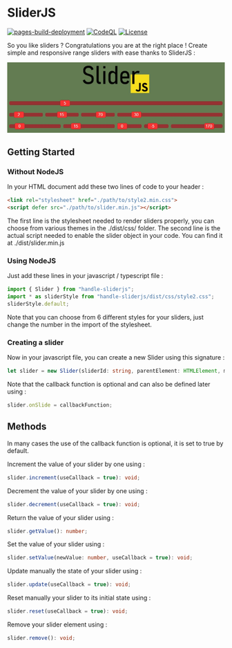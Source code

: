 # SliderJS

[![pages-build-deployment](https://github.com/BarthPaleologue/SliderJS/actions/workflows/pages/pages-build-deployment/badge.svg)](https://github.com/BarthPaleologue/SliderJS/actions/workflows/pages/pages-build-deployment)
[![CodeQL](https://github.com/BarthPaleologue/SliderJS/actions/workflows/codeql.yml/badge.svg)](https://github.com/BarthPaleologue/SliderJS/actions/workflows/codeql.yml)
[![License](https://img.shields.io/github/license/BarthPaleologue/SliderJS)](./LICENSE.md)
 
So you like sliders ? Congratulations you are at the right place ! Create simple and responsive range sliders with ease thanks to SliderJS :

![Preview](https://github.com/BarthPaleologue/SliderJS/blob/main/sliderJS.jpg)

## Getting Started

### Without NodeJS

In your HTML document add these two lines of code to your header :
```html
<link rel="stylesheet" href="./path/to/style2.min.css">
<script defer src="./path/to/slider.min.js"></script>
```
The first line is the stylesheet needed to render sliders properly, you can choose from various themes in the ./dist/css/ folder.
The second line is the actual script needed to enable the slider object in your code. You can find it at ./dist/slider.min.js

### Using NodeJS

Just add these lines in your javascript / typescript file : 
```ts
import { Slider } from "handle-sliderjs";
import * as sliderStyle from "handle-sliderjs/dist/css/style2.css";
sliderStyle.default;
```

Note that you can choose from 6 different styles for your sliders, just change the number in the import of the stylesheet.

### Creating a slider

Now in your javascript file, you can create a new Slider using this signature :
```ts
let slider = new Slider(sliderId: string, parentElement: HTMLElement, minValue: number, maxValue: number, initialValue: number, onSlideCallback: (value: number) => void);
```
Note that the callback function is optional and can also be defined later using :
```ts
slider.onSlide = callbackFunction;
```

## Methods

In many cases the use of the callback function is optional, it is set to true by default.

Increment the value of your slider by one using :
```ts
slider.increment(useCallback = true): void;
```

Decrement the value of your slider by one using :
```ts
slider.decrement(useCallback = true): void;
```

Return the value of your slider using :
```ts
slider.getValue(): number;
```

Set the value of your slider using :
```ts
slider.setValue(newValue: number, useCallback = true): void;
```

Update manually the state of your slider using :
```ts
slider.update(useCallback = true): void;
```

Reset manually your slider to its initial state using :
```ts
slider.reset(useCallback = true): void;
```

Remove your slider element using :
```ts
slider.remove(): void;
```
